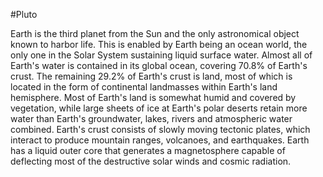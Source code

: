 #Pluto 

Earth is the third planet from the Sun and the only astronomical object known to harbor life. This is enabled by Earth being an ocean world, the only one in the Solar System sustaining liquid surface water. Almost all of Earth's water is contained in its global ocean, covering 70.8% of Earth's crust. The remaining 29.2% of Earth's crust is land, most of which is located in the form of continental landmasses within Earth's land hemisphere. Most of Earth's land is somewhat humid and covered by vegetation, while large sheets of ice at Earth's polar deserts retain more water than Earth's groundwater, lakes, rivers and atmospheric water combined. Earth's crust consists of slowly moving tectonic plates, which interact to produce mountain ranges, volcanoes, and earthquakes. Earth has a liquid outer core that generates a magnetosphere capable of deflecting most of the destructive solar winds and cosmic radiation.